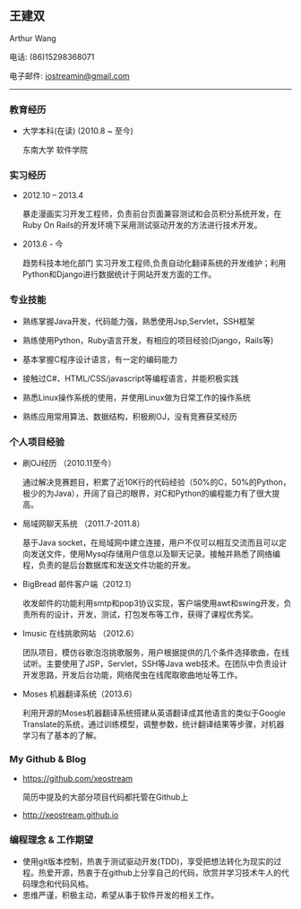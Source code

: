 ## 王建双
Arthur Wang

电话: (86)15298368071

电子邮件: iostreamin@gmail.com

<hr />

### 教育经历

* 大学本科(在读) (2010.8 ~ 至今)
    
    东南大学 软件学院

### 实习经历

* 2012.10 – 2013.4

    暴走漫画实习开发工程师，负责前台页面兼容测试和会员积分系统开发，在Ruby On Rails的开发环境下采用测试驱动开发的方法进行技术开发。

* 2013.6 - 今

    趋势科技本地化部门 实习开发工程师,负责自动化翻译系统的开发维护；利用Python和Django进行数据统计于网站开发方面的工作。

### 专业技能

* 熟练掌握Java开发，代码能力强，熟悉使用Jsp,Servlet，SSH框架

* 熟练使用Python，Ruby语言开发，有相应的项目经验(Django，Rails等)

* 基本掌握C程序设计语言，有一定的编码能力

* 接触过C#、HTML/CSS/javascript等编程语言，并能积极实践

* 熟悉Linux操作系统的使用，并使用Linux做为日常工作的操作系统

* 熟练应用常用算法、数据结构，积极刷OJ，没有竞赛获奖经历

### 个人项目经验

* 刷OJ经历 （2010.11至今）

    通过解决竞赛题目，积累了近10K行的代码经验（50%的C，50%的Python，极少的为Java），开阔了自己的眼界，对C和Python的编程能力有了很大提高。

* 局域网聊天系统 （2011.7-2011.8）
    
    基于Java socket，在局域网中建立连接，用户不仅可以相互交流而且可以定向发送文件，使用Mysql存储用户信息以及聊天记录。接触并熟悉了网络编程，负责的是后台数据库和发送文件功能的开发。

* BigBread 邮件客户端（2012.1）

    收发邮件的功能利用smtp和pop3协议实现，客户端使用awt和swing开发，负责所有的设计，开发，测试，打包发布等工作，获得了课程优秀奖。

* Imusic 在线挑歌网站 （2012.6）

    团队项目，模仿谷歌泡泡挑歌服务，用户根据提供的几个条件选择歌曲，在线试听。主要使用了JSP，Servlet，SSH等Java web技术。在团队中负责设计开发思路，开发后台功能，网络爬虫在线爬取歌曲地址等工作。

* Moses 机器翻译系统（2013.6）

    利用开源的Moses机器翻译系统搭建从英语翻译成其他语言的类似于Google Translate的系统，通过训练模型，调整参数，统计翻译结果等步骤，对机器学习有了基本的了解。

### My Github & Blog

* https://github.com/xeostream

     简历中提及的大部分项目代码都托管在Github上
    
* http://xeostream.github.io

### 编程理念 & 工作期望

* 使用git版本控制，热衷于测试驱动开发(TDD)，享受把想法转化为现实的过程。热爱开源，热衷于在github上分享自己的代码，欣赏并学习技术牛人的代码理念和代码风格。
* 思维严谨，积极主动，希望从事于软件开发的相关工作。